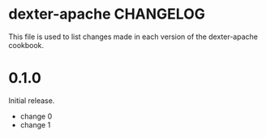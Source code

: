 # dexter-apache CHANGELOG

This file is used to list changes made in each version of the dexter-apache cookbook.

# 0.1.0

Initial release.

- change 0
- change 1


